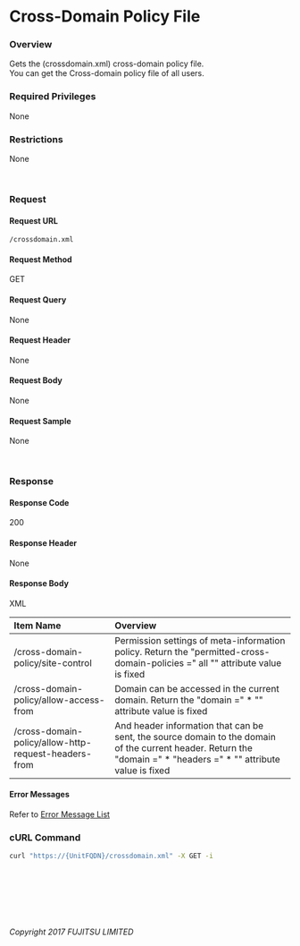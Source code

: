 # Cross-Domain Policy File

### Overview

Gets the (crossdomain.xml) cross-domain policy file.  
You can get the Cross-domain policy file of all users.

### Required Privileges

None

### Restrictions

None

<br>

### Request

#### Request URL

```
/crossdomain.xml
```

#### Request Method

GET

#### Request Query

None

#### Request Header

None

#### Request Body

None

#### Request Sample

None

<br>

### Response

#### Response Code

200

#### Response Header

None

#### Response Body

XML

|Item Name<br>|Overview<br>|
|:--|:--|
|/cross-domain-policy/site-control<br>|Permission settings of meta-information policy. Return the "permitted-cross-domain-policies =" all "" attribute value is fixed<br>|
|/cross-domain-policy/allow-access-from<br>|Domain can be accessed in the current domain. Return the "domain =" * "" attribute value is fixed<br>|
|/cross-domain-policy/allow-http-request-headers-from<br>|And header information that can be sent, the source domain to the domain of the current header. Return the "domain =" * "headers =" * "" attribute value is fixed<br>|

#### Error Messages

Refer to [Error Message List](004_Error_Messages.html)

### cURL Command

```sh
curl "https://{UnitFQDN}/crossdomain.xml" -X GET -i
```

<br><br><br><br><br>

###### Copyright 2017 FUJITSU LIMITED
